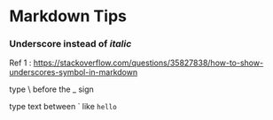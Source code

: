 # Markdown Tips

### Underscore instead of _italic_

Ref 1 : https://stackoverflow.com/questions/35827838/how-to-show-underscores-symbol-in-markdown 

type \ before the \_ sign 

type text between \` like `hello` 